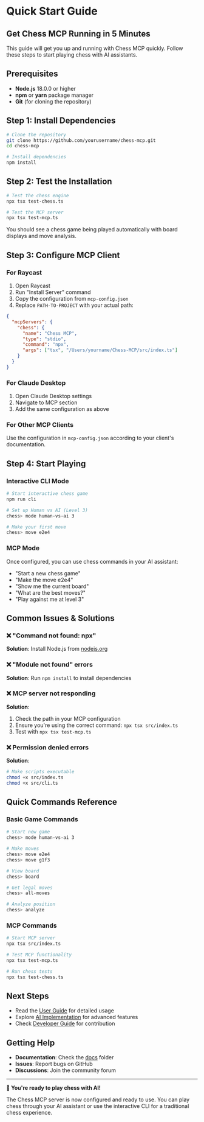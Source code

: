# Quick Start Guide

## Get Chess MCP Running in 5 Minutes

This guide will get you up and running with Chess MCP quickly. Follow these steps to start playing chess with AI assistants.

## Prerequisites

- **Node.js** 18.0.0 or higher
- **npm** or **yarn** package manager
- **Git** (for cloning the repository)

## Step 1: Install Dependencies

```bash
# Clone the repository
git clone https://github.com/yourusername/chess-mcp.git
cd chess-mcp

# Install dependencies
npm install
```

## Step 2: Test the Installation

```bash
# Test the chess engine
npx tsx test-chess.ts

# Test the MCP server
npx tsx test-mcp.ts
```

You should see a chess game being played automatically with board displays and move analysis.

## Step 3: Configure MCP Client

### For Raycast

1. Open Raycast
2. Run "Install Server" command
3. Copy the configuration from `mcp-config.json`
4. Replace `PATH-TO-PROJECT` with your actual path:

```json
{
  "mcpServers": {
    "chess": {
      "name": "Chess MCP",
      "type": "stdio",
      "command": "npx",
      "args": ["tsx", "/Users/yourname/Chess-MCP/src/index.ts"]
    }
  }
}
```

### For Claude Desktop

1. Open Claude Desktop settings
2. Navigate to MCP section
3. Add the same configuration as above

### For Other MCP Clients

Use the configuration in `mcp-config.json` according to your client's documentation.

## Step 4: Start Playing

### Interactive CLI Mode

```bash
# Start interactive chess game
npm run cli

# Set up Human vs AI (Level 3)
chess> mode human-vs-ai 3

# Make your first move
chess> move e2e4
```

### MCP Mode

Once configured, you can use chess commands in your AI assistant:

- "Start a new chess game"
- "Make the move e2e4"
- "Show me the current board"
- "What are the best moves?"
- "Play against me at level 3"

## Common Issues & Solutions

### ❌ "Command not found: npx"

**Solution**: Install Node.js from [nodejs.org](https://nodejs.org/)

### ❌ "Module not found" errors

**Solution**: Run `npm install` to install dependencies

### ❌ MCP server not responding

**Solution**: 
1. Check the path in your MCP configuration
2. Ensure you're using the correct command: `npx tsx src/index.ts`
3. Test with `npx tsx test-mcp.ts`

### ❌ Permission denied errors

**Solution**: 
```bash
# Make scripts executable
chmod +x src/index.ts
chmod +x src/cli.ts
```

## Quick Commands Reference

### Basic Game Commands
```bash
# Start new game
chess> mode human-vs-ai 3

# Make moves
chess> move e2e4
chess> move g1f3

# View board
chess> board

# Get legal moves
chess> all-moves

# Analyze position
chess> analyze
```

### MCP Commands
```bash
# Start MCP server
npx tsx src/index.ts

# Test MCP functionality
npx tsx test-mcp.ts

# Run chess tests
npx tsx test-chess.ts
```

## Next Steps

- Read the [User Guide](./user-guide.md) for detailed usage
- Explore [AI Implementation](./ai-implementation.md) for advanced features
- Check [Developer Guide](./developer-guide.md) for contribution

## Getting Help

- **Documentation**: Check the [docs](./) folder
- **Issues**: Report bugs on GitHub
- **Discussions**: Join the community forum

---

**🎉 You're ready to play chess with AI!**

The Chess MCP server is now configured and ready to use. You can play chess through your AI assistant or use the interactive CLI for a traditional chess experience. 